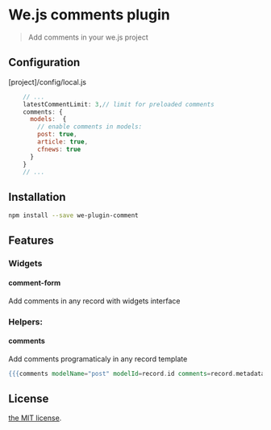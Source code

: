 # We.js comments plugin

> Add comments in your we.js project

## Configuration

[project]/config/local.js

```js
    // ...
    latestCommentLimit: 3,// limit for preloaded comments
    comments: {
      models:  {
        // enable comments in models:
        post: true,
        article: true,
        cfnews: true
      }
    }
    // ...
```

## Installation

```sh
npm install --save we-plugin-comment
```

## Features

### Widgets

#### comment-form

Add comments in any record with widgets interface

### Helpers:

#### comments

Add comments programaticaly in any record template

```hbs
{{{comments modelName="post" modelId=record.id comments=record.metadata.comments count=record.metadata.commentCount locals=this}}}
```

## License

[the MIT license](https://github.com/wejs/we-core/blob/master/LICENSE.md).
